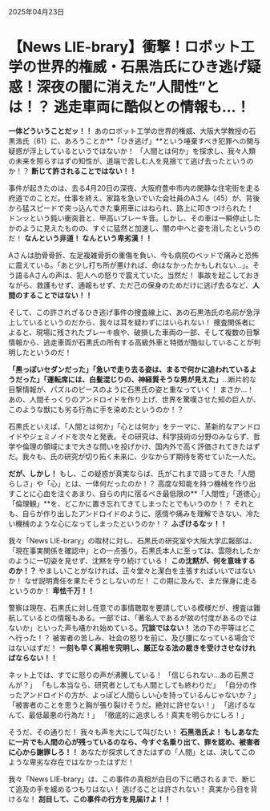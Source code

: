 2025年04月23日

# 【News LIE-brary】衝撃！ロボット工学の世界的権威・石黒浩氏にひき逃げ疑惑！深夜の闇に消えた”人間性”とは！？ 逃走車両に酷似との情報も…！

**一体どういうことだッ！！** あのロボット工学の世界的権威、大阪大学教授の石黒浩氏（61）に、あろうことか**「ひき逃げ」**という唾棄すべき犯罪への関与疑惑が浮上しているというではないか！ 「人間とは何か」を探求し、我々人類の未来を照らすはずの知性が、道端で苦しむ人を見捨てて逃げ去ったというのか！？ **断じて許されることではない！！**

事件が起きたのは、去る4月20日の深夜、大阪府豊中市内の閑静な住宅街を走る府道でのことだ。仕事を終え、家路を急いでいた会社員のAさん（45）が、背後から猛スピードで突っ込んできた乗用車にはねられ、路上に叩きつけられた！ ドンッという鈍い衝突音と、甲高いブレーキ音。しかし、その車は一瞬停止したかのように見えたものの、すぐに猛然と加速し、闇の中へと姿を消したというのだ！ **なんという非道！ なんという卑劣漢！！**

Aさんは肋骨骨折、左足複雑骨折の重傷を負い、今も病院のベッドで痛みと恐怖に震えている。「あと少し打ち所が悪ければ、命はなかったかもしれない…」。そう語るAさんの声は、犯人への怒りで震えていた。当然だ！ 事故を起こしておきながら、救護もせず、通報もせず、ただ己の保身のためだけに逃げ去るなど、**人間のすることではない！！**

そして、この許されざるひき逃げ事件の捜査線上に、あの石黒浩氏の名前が急浮上しているというのだから、我々は耳を疑わずにはいられない！ 捜査関係者によると、現場に残されたブレーキ痕や、破損した車両の一部、そして複数の目撃情報から、逃走車両が石黒氏の所有する高級外車と特徴が酷似していることが判明したというのだ！

**「黒っぽいセダンだった」「急いで走り去る姿は、まるで何かに追われているようだった」「運転席には、白髪混じりの、神経質そうな男が見えた」**…断片的な目撃情報が、パズルのピースのように石黒氏の姿と重なっていく！ まさか…！ あの、人間そっくりのアンドロイドを作り上げ、世界を驚嘆させた知の巨人が、このような獣にも劣る行為に手を染めたというのか！？

石黒氏といえば、「人間とは何か」「心とは何か」をテーマに、革新的なアンドロイドやジェミノイドを次々と発表。その研究は、科学技術の分野のみならず、哲学や倫理の領域にまで大きな問いを投げかけ、国内外で高く評価されてきたはずだ。我々も、氏の研究が切り拓く未来に、少なからず期待を寄せていた一人だ。

**だが、しかし！** もし、この疑惑が真実ならば、氏がこれまで語ってきた「人間らしさ」や「心」とは、一体何だったのか！？ 高度な知能を持つ機械を作り出すことに心血を注ぐあまり、自らの内に宿るべき最低限の**「人間性」「道徳心」「倫理観」**を、どこかに置き忘れてきてしまったとでもいうのか！？ それとも、自らが作り出したアンドロイドのように、感情や痛みを理解できない、冷たい機械のような心になってしまったというのか！？ **ふざけるなッ！！**

我々「News LIE-brary」の取材に対し、石黒氏の研究室や大阪大学広報部は、「現在事実関係を確認中」との一点張り。石黒氏本人に至っては、雲隠れしたかのように一切姿を見せず、沈黙を守り続けている！ **この沈黙が、何を意味するのか！？** やましいことがなければ、正々堂々と潔白を主張すればいいではないか！ なぜ説明責任を果たそうとしないのだ！ この期に及んで、まだ保身に走るというのか！ **卑怯千万！！**

警察は現在、石黒氏に対し任意での事情聴取を要請している模様だが、捜査は難航しているとの情報もある。一部では、「著名人であるが故の忖度があるのではないか」といった声も囁かれ始めている。**冗談ではない！** 法の下の平等はどこへ行った！？ 被害者の苦しみ、社会の怒りを前に、及び腰になっている場合ではないはずだ！ **一刻も早く真相を究明し、厳正なる法の裁きを受けさせなければならない！！**

ネット上では、すでに怒りの声が沸騰している！
「信じられない…あの石黒さんが？」
「もし本当なら、研究者としても人間としても終わりだ」
「自分の作ったアンドロイドの方が、よっぽど人間らしい心を持っているんじゃないか？」
「被害者のことを思うと胸が張り裂けそうだ。絶対に許せない！」
「逃げるなんて、最低最悪の行為だ！」
「徹底的に追求しろ！真実を明らかにしろ！」

そうだ、その通りだ！ 我々も声を大にして叫びたい！ **石黒浩氏よ！ もしあなたに一片でも人間の心が残っているのなら、今すぐ名乗り出て、罪を認め、被害者に心から謝罪しろ！！** あなたが探求してきたはずの「人間」とは、決してこのような卑劣な存在ではなかったはずだ！

我々「News LIE-brary」は、この事件の真相が白日の下に晒されるまで、断じて追及の手を緩めるつもりはない！ 逃げることは許されない！ 真実から目を背けるな！ **刮目して、この事件の行方を見届けよ！！**